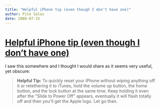 ```yaml
---
title: "Helpful iPhone tip (even though I don’t have one)"
author: Pito Salas
date: 2008-07-15
---
```

# [Helpful iPhone tip (even though I don’t have one)](None)




I saw this somewhere and I thought I would share as it seems very useful, yet
obscure:

> **Helpful Tip:** To quickly reset your iPhone without wiping anything off it
> or retethering it to iTunes, hold the volume up button, the home button, and
> the lock button at the same time. Keep holding it even after the "Slide to
> Power Off" appears, eventually it will flash totally off and then you'll get
> the Apple logo. Let go then.


